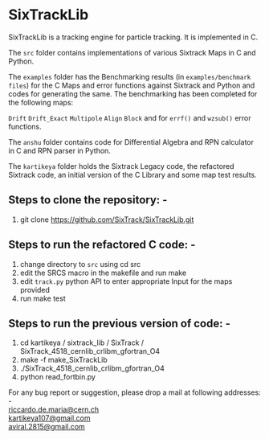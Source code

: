 SixTrackLib
===========

SixTrackLib is a tracking engine for particle tracking. It is implemented in C.

The `src` folder contains implementations of various Sixtrack Maps in C and Python. 

The `examples` folder has the Benchmarking results (in `examples/benchmark files`) for the C Maps and error functions against Sixtrack and Python and codes for generating the same. The benchmarking has been completed for the following maps:

``Drift`` 
``Drift_Exact``
``Multipole``
``Align``
``Block``
and for ``errf()`` and ``wzsub()`` error functions.

The `anshu` folder contains code for Differential Algebra and RPN calculator in C and RPN parser in Python.

The `kartikeya` folder holds the Sixtrack Legacy code, the refactored Sixtrack code, an initial version of the C Library and some map test results.

Steps to clone the repository: -
-----------------

1) git clone https://github.com/SixTrack/SixTrackLib.git                           <br/>   

Steps to run the refactored C code: -
--------------------------

1) change directory to `src` using cd src                                              <br/>
2) edit the SRCS macro in the makefile and run make                                   <br/>
3) edit `track.py` python API to enter appropriate Input for the maps provided        <br/> 
3) run make test                                                                      <br/>

Steps to run the previous version of code: -
--------------------------

1) cd kartikeya / sixtrack_lib / SixTrack / SixTrack_4518_cernlib_crlibm_gfortran_O4  <br/>
2) make -f make_SixTrackLib                                                           <br/>
3) ./SixTrack_4518_cernlib_crlibm_gfortran_O4                                         <br/>
4) python read_fortbin.py                                                             <br/>

For any bug report or suggestion, please drop a mail at following addresses: -        <br/>
riccardo.de.maria@cern.ch                                                             <br/>
kartikeya107@gmail.com                                                                <br/>
aviral.2815@gmail.com
